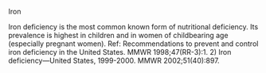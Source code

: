 Iron

Iron deficiency is the most common known form of nutritional deficiency. Its prevalence is highest in children and in women of childbearing age (especially pregnant women). Ref: Recommendations to prevent and control iron deficiency in the United States. MMWR 1998;47(RR-3):1. 2) Iron deficiency—United States, 1999-2000. MMWR 2002;51(40):897.